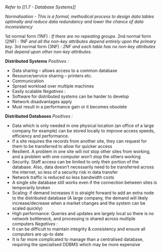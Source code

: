 *Refer to [[1.7 - Database Systems]]*

*Normalisation - This is a formal, methodical process to design data tables optimally and reduce data redundancy and lower the chance of data inconsistency*

1st normal form (1NF) : *If there are no repeating groups.*
2nd normal form (2NF) : *1NF and all the non-key attributes depend entirely upon the primary key.*
3rd normal form (3NF) : *2NF and each table has no non-key attributes that depend upon other non-key attributes.*

**Distributed Systems**
*Positives :*
- Data sharing – allows access to a common database
- Resource/service sharing – printers etc. 
- Communication 
- Spread workload over multiple machines 
- Easily scalable
*Negatives :*
- Software for distributed systems can be harder to develop 
- Network disadvantages apply
- Must result in a performance gain or it becomes obsolete

**Distributed Databases**
*Positives :*
- Data which is only needed in one physical location (an office of a large company for example) can be stored locally to improve access speeds, efficiency and performance. 
- If a site requires the records from another site, they can request for them to be transferred to allow for quicker access
- Resilient. A problem in one site will not stop other sites from working, and a problem with one computer won’t stop the others working
- Security. Staff access can be limited to only their portion of the database. Also, data doesn’t necessarily need to be transferred across the internet, so less of a security risk in data transfer
- Network traffic is reduced so less bandwidth costs 
- A single site database still works even if the connection between sites is temporarily broken 
- Scaling: if demand increases it is straight forward to add an extra node to the distributed database (A large company, the demand will likely increase/decrease when a market changes and the system can be scaled quickly) 
- High performance: Queries and updates are largely local so there is no network bottleneck, and processing is shared across multiple computers
*Negatives :*
- It can be difficult to maintain integrity & consistency and ensure all computers are up-to date 
- It is far more complicated to manage than a centralised database, requiring the specialised DDBMS which may be more expensive